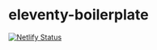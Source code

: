 # eleventy-boilerplate

[![Netlify Status](https://api.netlify.com/api/v1/badges/ff2262fb-674e-49bd-a4c3-8f14f379ed9f/deploy-status)](https://app.netlify.com/sites/laughing-curran-15aa8e/deploys)
